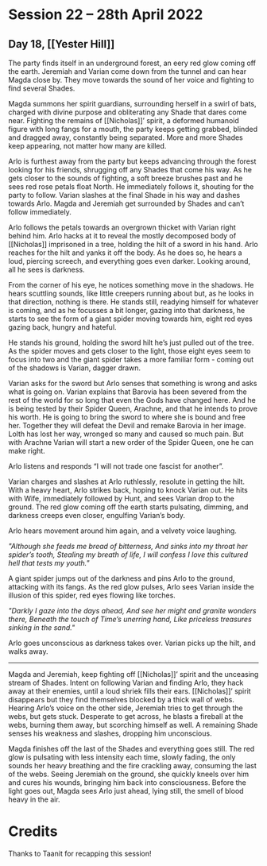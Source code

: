 # Session 22 – 28th April 2022
## Day 18, [[Yester Hill]]

The party finds itself in an underground forest, an eery red glow coming off the earth.  Jeremiah and Varian come down from the tunnel and can hear Magda close by. They move towards the sound of her voice and fighting to find several Shades.

Magda summons her spirit guardians, surrounding herself in a swirl of bats, charged with divine purpose and obliterating any Shade that dares come near. Fighting the remains of [[Nicholas]]’ spirit, a deformed humanoid figure with long fangs for a mouth, the party keeps getting grabbed, blinded and dragged away, constantly being separated. More and more Shades keep appearing, not matter how many are killed.

Arlo is furthest away from the party but keeps advancing through the forest looking for his friends, shrugging off any Shades that come his way. As he gets closer to the sounds of fighting, a soft breeze brushes past and he sees red rose petals float North. He immediately follows it, shouting for the party to follow. Varian slashes at the final Shade in his way and dashes towards Arlo. Magda and Jeremiah get surrounded by Shades and can’t follow immediately.

Arlo follows the petals towards an overgrown thicket with Varian right behind him. Arlo hacks at it to reveal the mostly decomposed body of [[Nicholas]] imprisoned in a tree, holding the hilt of a sword in his hand. Arlo reaches for the hilt and yanks it off the body. As he does so, he hears a loud, piercing screech, and everything goes even darker. Looking around, all he sees is darkness. 

From the corner of his eye, he notices something move in the shadows. He hears scuttling sounds, like little creepers running about but, as he looks in that direction, nothing is there. He stands still, readying himself for whatever is coming, and as he focusses a bit longer, gazing into that darkness, he starts to see the form of a giant spider moving towards him, eight red eyes gazing back, hungry and hateful.

He stands his ground, holding the sword hilt he’s just pulled out of the tree. As the spider moves and gets closer to the light, those eight eyes seem to focus into two and the giant spider takes a more familiar form - coming out of the shadows is Varian, dagger drawn.

Varian asks for the sword but Arlo senses that something is wrong and asks what is going on. Varian explains that Barovia has been severed from the rest of the world for so long that even the Gods have changed here. And he is being tested by their Spider Queen, Arachne, and that he intends to prove his worth. He is going to bring the sword to where she is bound and free her. Together they will defeat the Devil and remake Barovia in her image. Lolth has lost her way, wronged so many and caused so much pain. But with Arachne Varian will start a new order of the Spider Queen, one he can make right.

Arlo listens and responds “I will not trade one fascist for another”.

Varian charges and slashes at Arlo ruthlessly, resolute in getting the hilt. With a heavy heart, Arlo strikes back, hoping to knock Varian out. He hits with Wife, immediately followed by Hunt, and sees Varian drop to the ground. The red glow coming off the earth starts pulsating, dimming, and darkness creeps even closer, engulfing Varian’s body.

Arlo hears movement around him again, and a velvety voice laughing.

*"Although she feeds me bread of bitterness,*
*And sinks into my throat her spider’s tooth,*
*Stealing my breath of life, I will confess*
*I love this cultured hell that tests my youth."*

A giant spider jumps out of the darkness and pins Arlo to the ground, attacking with its fangs. As the red glow pulses, Arlo sees Varian inside the illusion of this spider, red eyes flowing like torches.

*"Darkly I gaze into the days ahead,*
*And see her might and granite wonders there,*
*Beneath the touch of Time’s unerring hand,*
*Like priceless treasures sinking in the sand."*

Arlo goes unconscious as darkness takes over. Varian picks up the hilt, and walks away.

___

Magda and Jeremiah, keep fighting off [[Nicholas]]’ spirit and the unceasing stream of Shades. Intent on following Varian and finding Arlo, they hack away at their enemies, until a loud shriek fills their ears. [[Nicholas]]’ spirit disappears but they find themselves blocked by a thick wall of webs. Hearing Arlo’s voice on the other side, Jeremiah tries to get through the webs, but gets stuck. Desperate to get across, he blasts a fireball at the webs, burning them away, but scorching himself as well. A remaining Shade senses his weakness and slashes, dropping him unconscious.

Magda finishes off the last of the Shades and everything goes still. The red glow is pulsating with less intensity each time, slowly fading, the only sounds her heavy breathing and the fire crackling away, consuming the last of the webs. Seeing Jeremiah on the ground, she quickly kneels over him and cures his wounds, bringing him back into consciousness.
Before the light goes out, Magda sees Arlo just ahead, lying still, the smell of blood heavy in the air.

# Credits

Thanks to Taanit for recapping this session!